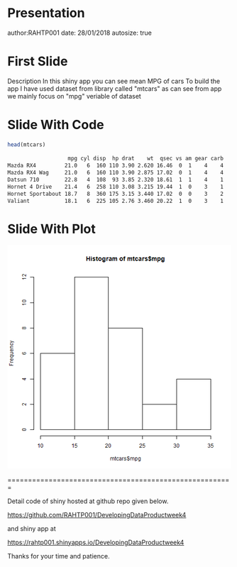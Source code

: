 Presentation
========================================================
author:RAHTP001
date: 28/01/2018
autosize: true

First Slide
========================================================
Description
In this shiny app you can see mean MPG of cars
To build the app I have used dataset from library called "mtcars"
as can see from app we mainly focus on "mpg" veriable of dataset 


Slide With Code
========================================================


```r
head(mtcars)
```

```
                   mpg cyl disp  hp drat    wt  qsec vs am gear carb
Mazda RX4         21.0   6  160 110 3.90 2.620 16.46  0  1    4    4
Mazda RX4 Wag     21.0   6  160 110 3.90 2.875 17.02  0  1    4    4
Datsun 710        22.8   4  108  93 3.85 2.320 18.61  1  1    4    1
Hornet 4 Drive    21.4   6  258 110 3.08 3.215 19.44  1  0    3    1
Hornet Sportabout 18.7   8  360 175 3.15 3.440 17.02  0  0    3    2
Valiant           18.1   6  225 105 2.76 3.460 20.22  1  0    3    1
```

Slide With Plot
========================================================

![plot of chunk unnamed-chunk-2](presentation-figure/unnamed-chunk-2-1.png)


=======================================================

Detail code of shiny hosted at github repo given below.

https://github.com/RAHTP001/DevelopingDataProductweek4

and shiny app at

https://rahtp001.shinyapps.io/DevelopingDataProductweek4


Thanks for your time and patience.
